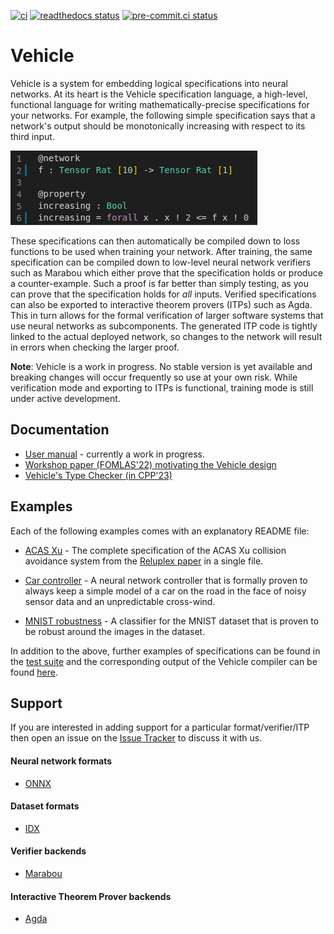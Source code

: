 [![ci](https://github.com/vehicle-lang/vehicle/actions/workflows/ci.yml/badge.svg)](https://github.com/vehicle-lang/vehicle/actions/workflows/ci.yml)
[![readthedocs status](https://readthedocs.org/projects/vehicle-lang/badge/?version=latest)](https://vehicle-lang.readthedocs.io/en/latest/)
[![pre-commit.ci status](https://results.pre-commit.ci/badge/github/vehicle-lang/vehicle/dev.svg)](https://results.pre-commit.ci/latest/github/vehicle-lang/vehicle/dev)

# Vehicle

Vehicle is a system for embedding logical specifications into neural networks.
At its heart is the Vehicle specification language, a high-level, functional language for writing mathematically-precise specifications for your networks. For example, the following simple
specification says that a network's output should be monotonically increasing with respect to
its third input.

<!-- This must be a direct link, because the same README is used on PyPI -->
![Example specification](https://github.com/vehicle-lang/vehicle/blob/4d985c962eab317fd00fbf07da5846374e6b0b35/docs-source/example-spec.png?raw=true)

These specifications can then automatically be compiled down to loss functions to be
used when training your network.
After training, the same specification can be compiled down to low-level neural network verifiers such as Marabou which either prove that the specification holds or produce a counter-example. Such a proof is far better than simply testing, as you can prove that
the specification holds for _all_ inputs.
Verified specifications can also be exported to interactive theorem provers (ITPs)
such as Agda.
This in turn allows for the formal verification of larger software systems
that use neural networks as subcomponents.
The generated ITP code is tightly linked to the actual deployed network, so changes
to the network will result in errors when checking the larger proof.

**Note**: Vehicle is a work in progress. No stable version is yet available and breaking
changes will occur frequently so use at your own risk. While verification mode and exporting to ITPs is functional, training mode is still under active development.

## Documentation

- [User manual](https://vehicle-lang.readthedocs.io/en/latest/) - currently a work in progress.
- [Workshop paper (FOMLAS'22) motivating the Vehicle design](https://www.macs.hw.ac.uk/~ek19/vehicle.pdf)
- [Vehicle's Type Checker (in CPP'23)](https://laiv.uk/wp-content/uploads/2022/12/vehicle.pdf)

## Examples

Each of the following examples comes with an explanatory README file:

- [ACAS Xu](https://github.com/vehicle-lang/vehicle/blob/dev/examples/acasXu/) - The complete specification of the ACAS Xu collision avoidance system from the [Reluplex paper](https://arxiv.org/abs/1702.01135) in a single file.

- [Car controller](https://github.com/vehicle-lang/vehicle/blob/dev/examples/windController/) - A neural network controller that is formally proven to always keep a simple model of a car on the road in the face of noisy sensor data and an unpredictable cross-wind.

- [MNIST robustness](https://github.com/vehicle-lang/vehicle/blob/dev/examples/mnist-robustness/) - A classifier for the MNIST dataset that is proven to be robust around the images in the dataset.

In addition to the above, further examples of specifications can be found in the [test suite](https://github.com/vehicle-lang/vehicle/tree/dev/test/specs)
and the corresponding output of the Vehicle compiler can be found [here](https://github.com/vehicle-lang/vehicle/tree/dev/test/Test/Compile/Golden).

## Support

If you are interested in adding support for a particular format/verifier/ITP
then open an issue on the [Issue Tracker](https://github.com/wenkokke/vehicle/issues)
to discuss it with us.

#### Neural network formats

- [ONNX](https://onnx.ai/)

#### Dataset formats

- [IDX](http://yann.lecun.com/exdb/mnist/)

#### Verifier backends

- [Marabou](https://github.com/NeuralNetworkVerification/Marabou)

#### Interactive Theorem Prover backends

- [Agda](https://agda.readthedocs.io/)
